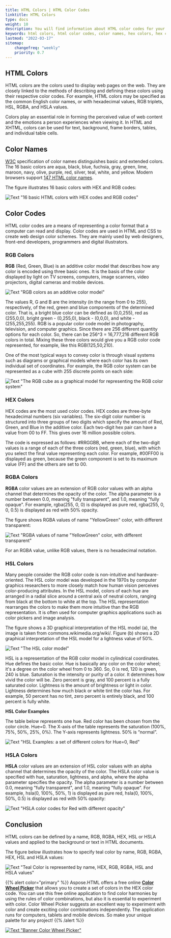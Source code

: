 ```yaml
---
title: HTML Colors | HTML Color Codes
linktitle: HTML Colors
type: docs
weight: 10
description: You will find information about HTML color codes for your website - HTML color names with hex color codes, RGB, RGBA, HSL and HSLA values.
keywords: html colors, html color codes, color names, hex colors, hex code, hex color codes, rgb, rgb color, rgba, hsl, hsla, color values, color codes
lastmod: "2022-03-17"
sitemap:
    changefreq: "weekly"
    priority: 0.7
---
```


<link href="./../../style.css" rel="stylesheet" type="text/css" />

## **HTML Colors**

HTML colors are the colors used to display web pages on the web.  They are closely linked to the methods of describing and defining these colors using their respective color codes. For example, HTML colors may be specified as the common English color names, or with hexadecimal values, RGB triplets, HSL, RGBA, and HSLA values. 

Colors play an essential role in forming the perceived value of web content and the emotions a person experiences when viewing it. In HTML and XHTML, colors can be used for text, background, frame borders, tables, and individual table cells.

  

 ## **Color Names**

<a href="https://www.w3.org/TR/css-color-4/#named-colors" rel='noopener nofollow' target="_blank">W3C</a> specification of color names distinguishes basic and extended colors. The 16  basic colors are aqua, black, blue, fuchsia, gray, green, lime, maroon, navy, olive, purple, red, silver, teal, white, and yellow. Modern browsers support <a href="https://www.w3.org/TR/css-color-4/#named-colors" rel='noopener nofollow' target="_blank">147 HTML color names</a>.

The figure illustrates 16  basic colors with HEX and RGB codes:

![Text "16 basic HTML colors with HEX codes and RGB codes"](basic-html-colors.png#center)

## **Color Codes**

HTML color codes are a means of representing a color format that a computer can read and display. Color codes are used in HTML and CSS to create web design color schemes. They are mainly used by web designers, front-end developers, programmers and digital illustrators.

### **RGB Colors**

**RGB** (Red, Green, Blue) is an additive color model that describes how any color is encoded using three basic ones.  It is the basis of the color displayed by light on TV screens, computers, image scanners, video projectors, digital cameras and mobile devices.

![Text "RGB colors as an additive color model"](rgb-additive-color-model.png#center)

The values R, G and B are the intensity (in the range from 0 to 255), respectively, of the red, green and blue components of the determined color. That is, a bright blue color can be defined as (0,0,255), red as (255,0,0), bright green - (0,255,0), black - (0,0,0), and white - (255,255,255). RGB is a popular color code model in photography, television, and computer graphics.
Since there are 256 different quantity options for each color. So, there can be 256^3 = 16,777,216 different RGB colors in total. Mixing these three colors would give you a RGB color code represented, for example, like this RGB(125,50,210).

One of the most typical ways to convey color is through visual systems such as diagrams or graphical models where each color has its own individual set of coordinates. For example, the RGB color system can be represented as a cube with 255 discrete points on each side:

![Text "The RGB cube as a graphical model for representing the RGB color system"](rgb-cube.png#center)



### **HEX Colors**

HEX codes are the most used color codes. HEX codes are three-byte hexadecimal numbers (six variables). The six-digit color number is structured into three groups of two digits which specify the amount of Red, Green, and Blue in the additive color. Each two-digit hex pair can have a value from 00 to FF. This gives over 16 million possible colors.

The code is expressed as follows: #RRGGBB, where each of the two-digit values is a range of each of the three colors (red, green, blue), with which you select the final value representing each color. For example, #00FF00 is displayed as green, because the green component is set to its maximum value (FF) and the others are set to 00.

### **RGBA Colors**

**RGBA** color values are an extension of RGB color values with an alpha channel that determines the opacity of the color. The alpha parameter is a number between 0.0, meaning "fully transparent", and 1.0, meaning "fully opaque". For example, rgba(255, 0, 0) is displayed as pure red, rgba(255, 0, 0, 0.5) is displayed as red with 50% opacity.

The figure shows RGBA values of name "YellowGreen" color, with different transparent:

![Text "RGBA values of name "YellowGreen" color, with different transparent"](rgba.png#center)

For an RGBA value, unlike RGB values, there is no hexadecimal notation.

### **HSL Colors**

Many people consider the RGB color code is non-intuitive and hardware-oriented. The HSL color model was developed in the 1970s by computer graphics researchers to more closely match how human vision perceives color-producing attributes. In the HSL model, colors of each hue are arranged in a radial slice around a central axis of neutral colors, ranging from black at the bottom to white at the top. The HSL representation rearranges the colors to make them more intuitive than the RGB representation. It is often used for computer graphics applications such as color pickers and image analysis.

The figure shows a 3D graphical interpretation of the HSL model (a), the image is taken from commons.wikimedia.org/wiki/. Figure (b) shows a 2D graphical interpretation of the HSL model for a lightness value of 50%.

![Text "The HSL color model"](hsl-color.png#center)

HSL is a representation of the RGB color model in cylindrical coordinates. Hue defines the basic color. Hue is basically any color on the color wheel; it's a degree on the color wheel from 0 to 360. So, 0 is red, 120 is green, 240 is blue. Saturation is the intensity or purity of a color. It determines how vivid the color will be. Zero percent is gray, and 100 percent is a fully saturated color. Lightness is the amount of brightness or light in color. Lightness determines how much black or white tint the color has. For example, 50 percent has no tint, zero percent is entirely black, and 100 percent is fully white.

**HSL Color Examples**

The table below represents one hue. Red color has been chosen from the color circle. Hue=0. The X-axis of the table represents the saturation (100%, 75%, 50%, 25%, 0%). The Y-axis represents lightness. 50% is “normal”.

![Text "HSL Examples: a set of different colors for Hue=0, Red"](hsl-examples.png#center)

### **HSLA Colors**

**HSLA** color values are an extension of HSL color values with an alpha channel that determines the opacity of the color. The HSLA color value is specified with hue, saturation, lightness, and alpha, where the alpha parameter specifies the opacity. The alpha parameter is a number between 0.0, meaning "fully transparent", and 1.0, meaning "fully opaque". For example, hsla(0, 100%, 50%, 1) is displayed as pure red, hsla(0, 100%, 50%, 0.5)  is displayed as red with 50% opacity:

![Text "HSLA color codes for Red with different opacity"](hsla-color.png#center)

## **Conclusion**
HTML colors can be defined by a name, RGB, RGBA, HEX, HSL or HSLA values and applied to the background or text in HTML documents. 

The figure below illustrates how to specify teal color  by name, RGB, RGBA, HEX, HSL and HSLA values:

![Text "Teal Color is represented by name, HEX, RGB, RGBA, HSL and HSLA values"](html-colors.png#center)

{{% alert color="primary" %}} 
Aspose.HTML offers a free online <a href="https://products.aspose.app/html/color-wheel" target="_blank">**Color Wheel Picker**</a>  that allows you to create a set of colors in the HEX color code. You can use this free online application to find color harmonies by using the rules of color combinations, but also it is essential to experiment with color. Color Wheel Picker suggests an excellent way to experiment with color and create exciting color combinations independently. The application runs for computers, tablets and mobile devices. So make your unique palette for any project! 
{{% /alert %}} 

<a href="https://products.aspose.app/html/color-wheel" target="_blank">![Text "Banner Color Wheel Picker"](../color-wheel-picker.png#center)</a> 







